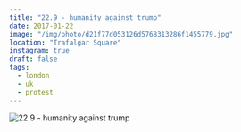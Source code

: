 ```yaml
---
title: "22.9 - humanity against trump"
date: 2017-01-22
image: "/img/photo/d21f77d053126d5768313286f1455779.jpg"
location: "Trafalgar Square"
instagram: true
draft: false
tags:
  - london
  - uk
  - protest
---
```


![22.9 - humanity against trump](/img/photo/d21f77d053126d5768313286f1455779.jpg)
